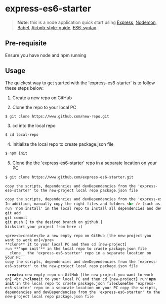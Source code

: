 # express-es6-starter

> **Note**: this is a node application quick start using [Express](https://expressjs.com), [Nodemon](https://nodemon.io), [Babel](https://babeljs.io), [Airbnb-style-guide](http://airbnb.io/javascript), [ES6-syntax](https://developer.mozilla.org/en-US/docs/Web/JavaScript/New_in_JavaScript/ECMAScript_2015_support_in_Mozilla).

## Pre-requisite

Ensure you have node and npm running

## Usage

The quickest way to get started with the 'express-es6-starter' is to follow these steps below:

1. Create a new repo on GitHub

2. Clone the repo to your local PC

```bash
$ git clone https://www.github.com/new-repo.git
```

3. cd into the local repo

```bash
$ cd local-repo
```

4. Initialize the local repo to create package.json file

```bash
$ npm init
```

5. Clone the the 'express-es6-starter' repo in a separate location on your PC

```bash
$ git clone https://www.github.com/express-es6-starter.git
```

`
copy the scripts, dependencies and devDependencies from the 'express-es6-starter' to the new-project local repo package.json file
`

```html
copy the scripts, dependencies and devDependencies from the 'express-es6-starter' to the new-project local repo package.json file
In addition, manually copy the right files and folders <br /> (such as src, routes, .gitattributes, .eslintrc.json, .babelrc etc) from the local 'express-es6-starter' to the local new-project on your PC
run 'npm install' in the local repo to install all dependencies and devDependencies
git add
git commit
git push [ to the desired branch on github ]
kickstart your project from here :)
```

```
<pre><b>create</b> a new empty repo on GitHub [the new-project you want to work on]</pre>
**clone** it to your local PC and then cd [new-project]
run **'npm init'** in the local repo to craete package.json file
__clone__ the 'express-es6-starter' repo in a separate location on your PC
copy the scripts, dependencies and devDependencies from the 'express-es6-starter' to the new-project local repo package.json file
```

`
`**`create`**` a new empty repo on GitHub [the new-project you want to work on] <br />
`**`clone`**` it to your local PC and then cd [new-project]
run `**`'npm init'`**` in the local repo to craete package.json file
`**`clone`**` the 'express-es6-starter' repo in a separate location on your PC
copy the scripts, dependencies and devDependencies from the 'express-es6-starter' to the new-project local repo package.json file
`
